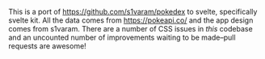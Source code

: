 This is a port of https://github.com/s1varam/pokedex to svelte, specifically svelte kit. All the data comes from https://pokeapi.co/ and the app design comes from s1varam. There are a number of CSS issues in _this_ codebase and an uncounted number of improvements waiting to be made–pull requests are awesome!
